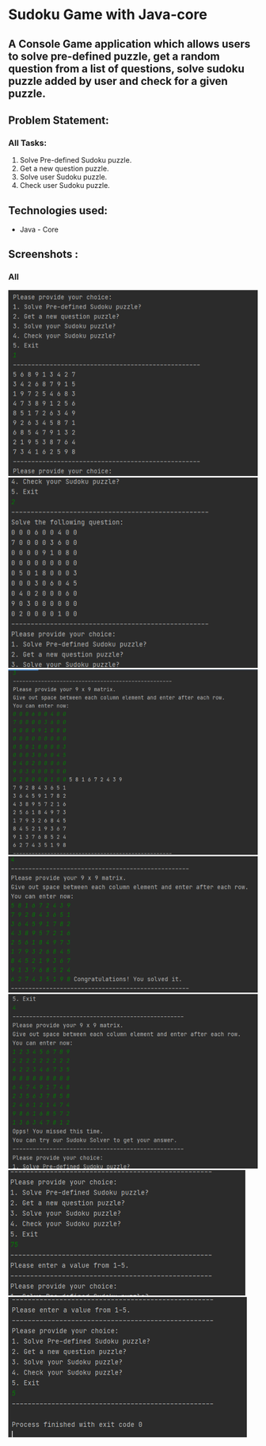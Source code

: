 # Sudoku Game with Java-core
## A Console Game application which allows users to solve pre-defined puzzle, get a random question from a list of questions, solve sudoku puzzle added by user and check for a given puzzle.

## Problem Statement:
### All Tasks:
<ol>
  <li>Solve Pre-defined Sudoku puzzle.</li>
  <li>Get a new question puzzle.</li>
  <li>Solve user Sudoku puzzle.</li>
  <li>Check user Sudoku puzzle.</li>
</ol>

## Technologies used:<br>
- Java - Core

## Screenshots : 
### All
<img src="screenshots/sudoku1.png" width="auto" height="auto">
<img src="screenshots/sudoku2.png" width="auto" height="auto">
<img src="screenshots/sudoku3.png" width="auto" height="auto">
<img src="screenshots/sudoku4.png" width="auto" height="auto">
<img src="screenshots/sudoku5.png" width="auto" height="auto">
<img src="screenshots/sudoku6.png" width="auto" height="auto">
<img src="screenshots/sudoku7.png" width="auto" height="auto">
